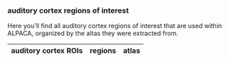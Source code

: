### auditory cortex regions of interest

Here you'll find all auditory cortex regions of interest that are used within ALPACA, organized by the altas they were extracted from.  

| auditory cortex ROIs                        | regions           | atlas |
|:-----------------------------:|:-------------:|:-------------:| 
